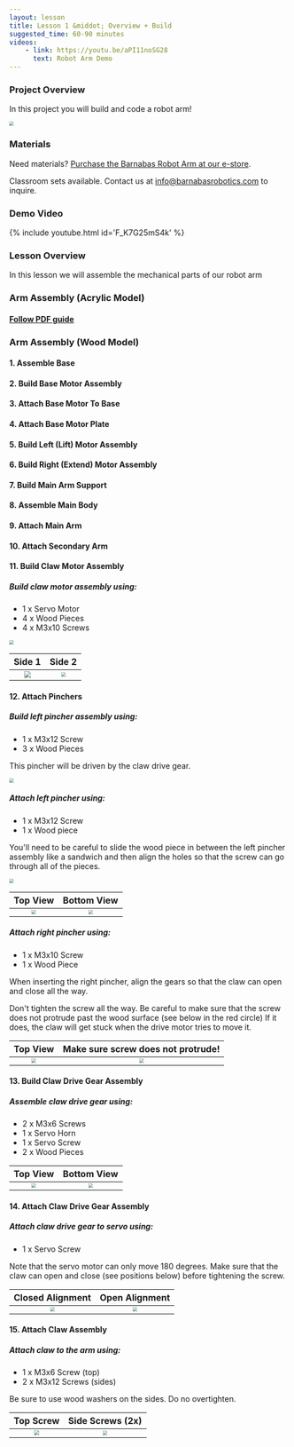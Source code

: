 ```yaml
---
layout: lesson
title: Lesson 1 &middot; Overview + Build
suggested_time: 60-90 minutes
videos:
    - link: https://youtu.be/aPI11noSG28
      text: Robot Arm Demo
---
```


### Project Overview

In this project you will build and code a robot arm!

<img src="robotarm.jpg" style="zoom:50%;" class="image center" />

### Materials

Need materials?  [Purchase the Barnabas Robot Arm at our e-store](https://shop.barnabasrobotics.com/collections/classroom-robotics-kits/products/barnabas-arduino-compatible-robot-arm-kit-with-joystick-control-ages-11).  

Classroom sets available.  Contact us at info@barnabasrobotics.com to inquire. 

### Demo Video

{% include youtube.html id='F_K7G25mS4k' %}

### Lesson Overview

In this lesson we will assemble the mechanical parts of our robot arm

### Arm Assembly (Acrylic Model)

#### [Follow PDF guide](https://www.barnabasrobotics.com/wp-content/uploads/2021/02/Barnabas-Robot-Arm-Assembly-Instructions.pdf)

### Arm Assembly (Wood Model)

#### 1. Assemble Base

#### 2. Build Base Motor Assembly

#### 3. Attach Base Motor To Base

#### 4. Attach Base Motor Plate

#### 5. Build Left (Lift) Motor Assembly

#### 6. Build Right (Extend) Motor Assembly

#### 7. Build Main Arm Support

#### 8. Assemble Main Body

#### 9. Attach Main Arm

#### 10. Attach Secondary Arm

#### 11. Build Claw Motor Assembly

##### Build claw motor assembly using:

- 1 x Servo Motor
- 4 x Wood Pieces
- 4 x M3x10 Screws

<img src="claw2 (9).jpg" style="zoom:50%;" class="image center" />

|                            Side 1                            |                            Side 2                            |
| :----------------------------------------------------------: | :----------------------------------------------------------: |
| <img src="claw2 (8).jpg" style="zoom:75%;" class="image center" /> | <img src="claw2 (10).jpg" style="zoom:50%;" class="image center" /> |

#### 12. Attach Pinchers

##### Build left pincher assembly using:

- 1 x M3x12 Screw
- 3 x Wood Pieces

This pincher will be driven by the claw drive gear.

<img src="claw2 (7).jpg" style="zoom:50%;" class="image center" />

##### Attach left pincher using:

- 1 x M3x12 Screw
- 1 x Wood piece

You'll need to be careful to slide the wood piece in between the left pincher assembly like a sandwich and then align the holes so that the screw can go through all of the pieces.

<img src="claw2 (6).jpg" style="zoom:50%;" class="image center" />

|                           Top View                           |                         Bottom View                          |
| :----------------------------------------------------------: | :----------------------------------------------------------: |
| <img src="claw3 (1).jpg" style="zoom:50%;" class="image center" /> | <img src="claw3 (2).jpg" style="zoom:50%;" class="image center" /> |

##### Attach right pincher using:

- 1 x M3x10 Screw
- 1 x Wood Piece

When inserting the right pincher, align the gears so that the claw can open and close all the way.  

Don't tighten the screw all the way.  Be careful to make sure that the screw does not protrude past the wood surface (see below in the red circle)  If it does, the claw will get stuck when the drive motor tries to move it.

|                           Top View                           |              Make sure screw does not protrude!              |
| :----------------------------------------------------------: | :----------------------------------------------------------: |
| <img src="claw2 (3).jpg" style="zoom:50%;" class="image center" /> | <img src="claw2 (5).jpg" style="zoom:50%;" class="image center" /> |

#### 13. Build Claw Drive Gear Assembly

##### Assemble claw drive gear using:

- 2 x M3x6 Screws
- 1 x Servo Horn
- 1 x Servo Screw
- 2 x Wood Pieces

|                           Top View                           |                         Bottom View                          |
| :----------------------------------------------------------: | :----------------------------------------------------------: |
| <img src="claw2 (11).jpg" style="zoom:50%;" class="image center" /> | <img src="claw2 (12).jpg" style="zoom:50%;" class="image center" /> |



#### 14. Attach Claw Drive Gear Assembly

##### Attach claw drive gear to servo using:

- 1 x Servo Screw

Note that the servo motor can only move 180 degrees.  Make sure that the claw can open and close (see positions below) before tightening the screw.

|                       Closed Alignment                       |                        Open Alignment                        |
| :----------------------------------------------------------: | :----------------------------------------------------------: |
| <img src="claw2 (2).jpg" style="zoom:50%;" class="image center" /> | <img src="claw2 (1).jpg" style="zoom:50%;" class="image center" /> |

#### 15. Attach Claw Assembly

##### Attach claw to the arm using:

- 1 x M3x6 Screw (top)
- 2 x M3x12 Screws (sides)

Be sure to use wood washers on the sides.  Do no overtighten.

|                          Top Screw                           |                       Side Screws (2x)                       |
| :----------------------------------------------------------: | :----------------------------------------------------------: |
| <img src="claw (1).jpg" style="zoom:57%;" class="image center" /> | <img src="claw (2).jpg" style="zoom:50%;" class="image center" /> |





